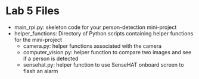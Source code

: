 # Lab 5 Files
- main_rpi.py: skeleton code for your person-detection mini-project
- helper_functions: Directory of Python scripts containing helper functions for the mini-project
  - camera.py: helper functions associated with the camera
  - computer_vision.py: helper function to compare two images and see if a person is detected
  - sensehat.py: helper function to use SenseHAT onboard screen to flash an alarm 
